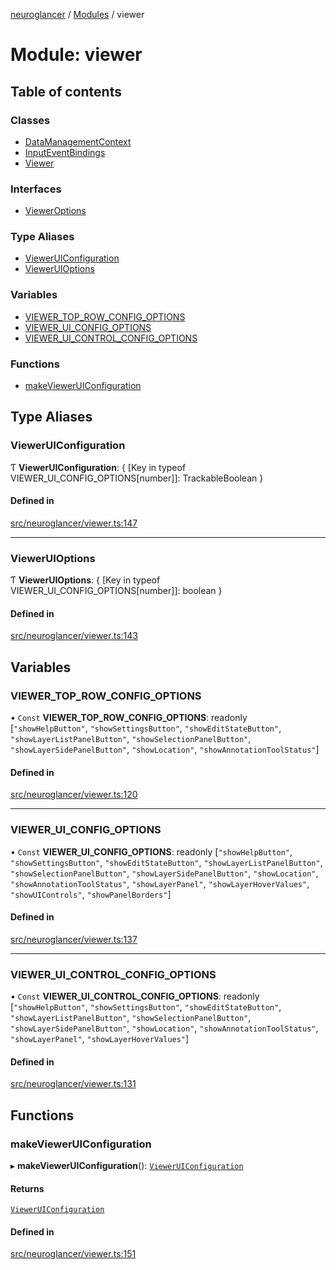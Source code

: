 [neuroglancer](../README.md) / [Modules](../modules.md) / viewer

# Module: viewer

## Table of contents

### Classes

- [DataManagementContext](../classes/viewer.DataManagementContext.md)
- [InputEventBindings](../classes/viewer.InputEventBindings.md)
- [Viewer](../classes/viewer.Viewer.md)

### Interfaces

- [ViewerOptions](../interfaces/viewer.ViewerOptions.md)

### Type Aliases

- [ViewerUIConfiguration](viewer.md#vieweruiconfiguration)
- [ViewerUIOptions](viewer.md#vieweruioptions)

### Variables

- [VIEWER\_TOP\_ROW\_CONFIG\_OPTIONS](viewer.md#viewer_top_row_config_options)
- [VIEWER\_UI\_CONFIG\_OPTIONS](viewer.md#viewer_ui_config_options)
- [VIEWER\_UI\_CONTROL\_CONFIG\_OPTIONS](viewer.md#viewer_ui_control_config_options)

### Functions

- [makeViewerUIConfiguration](viewer.md#makevieweruiconfiguration)

## Type Aliases

### ViewerUIConfiguration

Ƭ **ViewerUIConfiguration**: { [Key in typeof VIEWER\_UI\_CONFIG\_OPTIONS[number]]: TrackableBoolean }

#### Defined in

[src/neuroglancer/viewer.ts:147](https://github.com/ActiveBrainAtlas2/neuroglancer/blob/b9eb98e6/src/neuroglancer/viewer.ts#L147)

___

### ViewerUIOptions

Ƭ **ViewerUIOptions**: { [Key in typeof VIEWER\_UI\_CONFIG\_OPTIONS[number]]: boolean }

#### Defined in

[src/neuroglancer/viewer.ts:143](https://github.com/ActiveBrainAtlas2/neuroglancer/blob/b9eb98e6/src/neuroglancer/viewer.ts#L143)

## Variables

### VIEWER\_TOP\_ROW\_CONFIG\_OPTIONS

• `Const` **VIEWER\_TOP\_ROW\_CONFIG\_OPTIONS**: readonly [``"showHelpButton"``, ``"showSettingsButton"``, ``"showEditStateButton"``, ``"showLayerListPanelButton"``, ``"showSelectionPanelButton"``, ``"showLayerSidePanelButton"``, ``"showLocation"``, ``"showAnnotationToolStatus"``]

#### Defined in

[src/neuroglancer/viewer.ts:120](https://github.com/ActiveBrainAtlas2/neuroglancer/blob/b9eb98e6/src/neuroglancer/viewer.ts#L120)

___

### VIEWER\_UI\_CONFIG\_OPTIONS

• `Const` **VIEWER\_UI\_CONFIG\_OPTIONS**: readonly [``"showHelpButton"``, ``"showSettingsButton"``, ``"showEditStateButton"``, ``"showLayerListPanelButton"``, ``"showSelectionPanelButton"``, ``"showLayerSidePanelButton"``, ``"showLocation"``, ``"showAnnotationToolStatus"``, ``"showLayerPanel"``, ``"showLayerHoverValues"``, ``"showUIControls"``, ``"showPanelBorders"``]

#### Defined in

[src/neuroglancer/viewer.ts:137](https://github.com/ActiveBrainAtlas2/neuroglancer/blob/b9eb98e6/src/neuroglancer/viewer.ts#L137)

___

### VIEWER\_UI\_CONTROL\_CONFIG\_OPTIONS

• `Const` **VIEWER\_UI\_CONTROL\_CONFIG\_OPTIONS**: readonly [``"showHelpButton"``, ``"showSettingsButton"``, ``"showEditStateButton"``, ``"showLayerListPanelButton"``, ``"showSelectionPanelButton"``, ``"showLayerSidePanelButton"``, ``"showLocation"``, ``"showAnnotationToolStatus"``, ``"showLayerPanel"``, ``"showLayerHoverValues"``]

#### Defined in

[src/neuroglancer/viewer.ts:131](https://github.com/ActiveBrainAtlas2/neuroglancer/blob/b9eb98e6/src/neuroglancer/viewer.ts#L131)

## Functions

### makeViewerUIConfiguration

▸ **makeViewerUIConfiguration**(): [`ViewerUIConfiguration`](viewer.md#vieweruiconfiguration)

#### Returns

[`ViewerUIConfiguration`](viewer.md#vieweruiconfiguration)

#### Defined in

[src/neuroglancer/viewer.ts:151](https://github.com/ActiveBrainAtlas2/neuroglancer/blob/b9eb98e6/src/neuroglancer/viewer.ts#L151)
